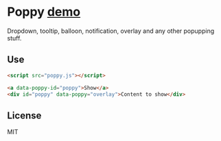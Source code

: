 # Poppy [demo](http://dfcreative.github.io/poppy)

Dropdown, tooltip, balloon, notification, overlay and any other popupping stuff.

## Use

```html
<script src="poppy.js"></script>

<a data-poppy-id="poppy">Show</a>
<div id="poppy" data-poppy="overlay">Content to show</div>
```

## License

MIT